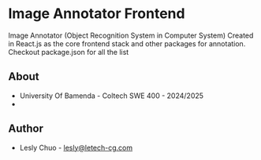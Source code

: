 # Image Annotator Frontend

Image Annotator (Object Recognition System in Computer System) Created in React.js as the core frontend stack and other packages for annotation. Checkout package.json for all the list

## About

- University Of Bamenda - Coltech SWE 400 - 2024/2025
-

## Author

- Lesly Chuo - lesly@letech-cg.com

